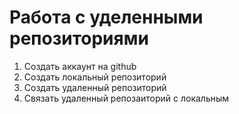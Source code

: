 # Работа с уделенными репозиториями 

1. Создать аккаунт на github
2. Создать локальный репозиторий 
3. Создать удаленный репозиторий 
4. Связать удаленный репозаиторий с локальным
